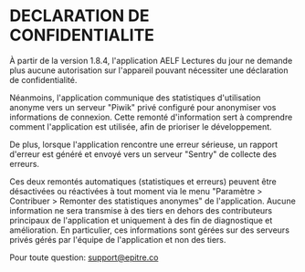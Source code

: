 # DECLARATION DE CONFIDENTIALITE

À partir de la version 1.8.4, l'application AELF Lectures du jour ne demande plus aucune autorisation sur l'appareil pouvant nécessiter une déclaration de confidentialité.

Néanmoins, l'application communique des statistiques d'utilisation anonyme vers un serveur "Piwik" privé configuré pour anonymiser vos informations de connexion. Cette remonté d'information sert à comprendre comment l'application est utilisée, afin de prioriser le développement.

De plus, lorsque l'application rencontre une erreur sérieuse, un rapport d'erreur est généré et envoyé vers un serveur "Sentry" de collecte des erreurs.

Ces deux remontés automatiques (statistiques et erreurs) peuvent être désactivées ou réactivées à tout moment via le menu "Paramètre > Contribuer > Remonter des statistiques anonymes" de l'application. Aucune information ne sera transmise à des tiers en dehors des contributeurs principaux de l'application et uniquement à des fin de diagnostique et amélioration. En particulier, ces informations sont gérées sur des serveurs privés gérés par l'équipe de l'application et non des tiers.

Pour toute question: support@epitre.co